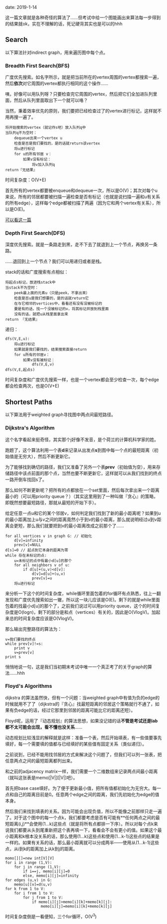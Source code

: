 date: 2019-1-14

这一篇文章就是各种奇怪的算法了……但考试中给一个图能画出来算法每一步得到的结果就ok，实在不理解的话，死记硬背其实也是可以的hhh

## Search
以下算法针对indirect graph，用来遍历图中每个点。

### Breadth First Search(BFS)
广度优先搜索。如名字所示，就是把当前所在的vertex周围的vertex都搜索一遍，然后**依次**对它周围的vertex都执行相同的这个操作……

咦，好像可以用队列呀？只要检查完它周围的vertex，然后把它们全加进队列里面，然后从队列里面取出下一个就可以咯？

当然，秉着效率优先的原则，我们要把已经检查过了的vertex进行标记，这样就不用再搜一遍了。

    将开始搜索的vertex（就记作s吧）放入队列q中
    当队列q不为空时：
        dequeue出来一个vertex u
        检查是否是我们要找的，是的话就return该vertex
        将u进行标记
        for u的所有邻居 v：
    	    如果v没有标记：
    		    将v加入队列q
    return『无结果』

时间复杂度：O(V+E)

首先所有的vertex都要被enqueue和dequeue一次，所以是O(V)；其次对每个u来说，所有的邻居都要被扫描一遍检查是否有标记（也就是说扫描一遍和u有关系的所有edge），这样每个edge都被扫描了两遍（因为它和两个vertex有关系），所以是O(E)。

[可以看这一篇](https://blog.csdn.net/raphealguo/article/details/7523411)

### Depth First Search(DFS)
深度优先搜索。就是一条路走到黑，走不下去了就退到上一个节点，再换另一条路。

……退回到上一个节点？我们可以用递归或者是栈。

stack的话和广度搜索有点相似：

    将起点s标记，放进栈stack中
    当stack不为空时：
        peek最上面的元素u（只是peek，不拿出来）
        检查是否u是我们想要的，是的话就return它
        在与它相邻的vertices中，看看还有没有没被标记的
        要是有的话，找一个没被标记的v，将其标记并放到栈里面
        没有的话，就把u从栈里面拿出来
    return 『无结果』

递归：

    dfs(V,E,u):
        将u进行标记
        如果就是我们要找的，结束搜索直接return
        for u所有的邻居v：
    	    如果v没有被标记：
    		    dfs(V,E,v)
    dfs(V,E,起点s)

时间复杂度和广度优先搜索一样，也是一个vertex都会至少检查一次，每个edge都会检查两次，也是O(V+E)

## Shortest Paths
以下算法用于weighted graph寻找图中两点间最短路径。

### Dijkstra's Algorithm
这个名字看起来挺奇怪，其实那个j好像不发音，是个荷兰的计算机科学家的姓。

跑题了，这个算法利用一个表**d**来记录从出发点**s**到图中每一个点的最短距离（初始值是无穷大），然后不断更新它。

为了能够找到确切的路径，我们又准备了另外一个表**prev**（初始值为空），用来存储路径中该点前面的那个点，当然也要不断更新它，这样就可以从我们找到的终点一路开倒车找回s了。

那么如何不断更新呢？把所有的点都放在一个set里面，然后每次拿出来一个距离最小的（可以用priority queue？）（其实这里用到了一种叫做『贪心』的策略，即既然想要最短路径，那就从最短的开始下手）。

给定任意一点u和它的某个邻居v，如何判定我们找到了新的最小距离呢？如果到u的最小距离加上u与v之间的距离竟然小于到v的最小距离，那么就说明经过u到v距离会更短，那么我们就要把到v的最小距离改成之前那个了……

    for all vertices v in graph G: // 初始化
        d[v]=infinity
        prev[v]=NULL
    d[s]=0 // 起点到它本身的距离为零
    while 存在未标记的点:
    	u=未标记的点中有最小d[u]的那个
    	for all neighbors v of u:
    		if d[u]+(u,v)<d[v]:
    			d[v]=d[u]+(u,v)
    			prev[v]=u
    	将u进行标记

来分析一下这个的时间复杂度，while循环里面包着的for循环有点熟悉，往上一翻发现和广度优先搜索如出一辙，所以这一块儿应该是O(E)。剩下的就是while里面包着的找最小d[u]的那个了，之前我们说过可以用priority queue，这个的时间复杂度是O(logn)，剩下的部分是和点（vertices）有关的，因此是O(VlogV)。加起来总的时间复杂度应该是O(VlogV)。

那么输出完整路径的算法为：

	v=我们要找的终点
	while prev[v]!=s:
	    print v
	    v=prev[v]
	print s

悄悄地说一句，这是我们当初期末考试中唯一一个真正考了的关于graph的算法……hhh

### Floyd's Algorithms
dijkstra 的算法虽然快，但有一个问题：当weighted graph中有值为负的edge的时候就用不了了（dijkstra的『贪心』找最短距离的邻居这个策略就行不通了，如果有负edge的话，经过它那里到邻居的距离可能比它的距离还短）。

Floyd呢，运用了『动态规划』的算法思想，如果没记错的话**不管是考试还是lab都不太可能会出现，看不懂也没关系**……

动态规划比较浅显的解释就是这样：准备一个表，然后开始填表，有一些值要事先填好，每一个需要填的值都与已经填好的某些值有固定关系（类似递归）。

之前说到，已经不能用找邻居的方式来解决这个问题了，但我们可以列一张表，把任意两点之间的最短距离都列出来。

和之前的adjacency matrix一样，我们需要一个二维数组来记录两点间最小距离（就叫这张表是memo\[|V|\]\[|V|\]吧）。

首先把base case填好。为了便于更新最小值，把所有值都初始化为无穷大。每一点和自己的距离目前是0。任意两个edge之间的距离，我们先初始化为edge的值本身。

然后我们来找到填表的关系。因为可能会出现负值，所以不能像之前那样只走一遍了。对于这个图中的每一个点k，我们都要考虑是否有可能有**任何两点之间的最短距离(i,j)**会使用(1...k)这些点（就是将所有点都排一下序）。所以对每个点k来说我们都要从头到尾重新把这个表再填一下，看看会不会有更小的值。如果这个最小距离和k根本没关系的话，那么使用(1...k)这些点和使用(1...k-1)这些点的结果是一样的。如果有关系的话，那么最小距离就可以分成两半——使用从(1...k-1)这些点，从i到k的距离加上从k到j的距离。

    momo[][]=new int[V][V]
    for i in range (1,V):
        for j in range (1,V):
    	    if i==j, memo[i][j]=0
    	    else, memo[i][j]=infinity
    for edges (u,v) in G:
    	memo[u][v]=d(u,v)
    for k from 1 to V:
    	for i from 1 to V:
    		for j from 1 to V:
    			if memo[i][j]>memo[i][k]+memo[k][j]:
    				memo[i][j]=memo[i][k]+memo[k][j]

时间复杂度倒是一看便知，三个for循环，O(V<sup>3</sup>)
